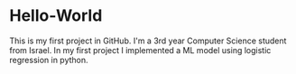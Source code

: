 # Hello-World
This is my first project in GitHub.
I'm a 3rd year Computer Science student from Israel.
In my first project I implemented a ML model using logistic regression in python.
